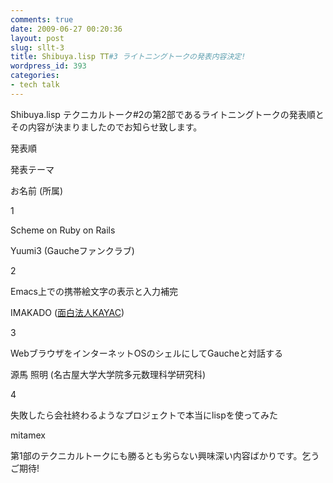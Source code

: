 ```yaml
---
comments: true
date: 2009-06-27 00:20:36
layout: post
slug: sllt-3
title: Shibuya.lisp TT#3 ライトニングトークの発表内容決定!
wordpress_id: 393
categories:
- tech talk
---
```


Shibuya.lisp テクニカルトーク#2の第2部であるライトニングトークの発表順とその内容が決まりましたのでお知らせ致します。








発表順


発表テーマ


お名前 (所属)






1


Scheme on Ruby on Rails


Yuumi3 (Gaucheファンクラブ)






2


Emacs上での携帯絵文字の表示と入力補完


IMAKADO ([面白法人KAYAC](http://www.kayac.com/))






3


WebブラウザをインターネットOSのシェルにしてGaucheと対話する


源馬 照明 (名古屋大学大学院多元数理科学研究科)






4


失敗したら会社終わるようなプロジェクトで本当にlispを使ってみた


mitamex



第1部のテクニカルトークにも勝るとも劣らない興味深い内容ばかりです。乞うご期待!
